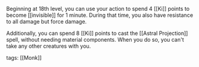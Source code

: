 Beginning at 18th level, you can use your action to spend 4 [[Ki]] points to become [[invisible]] for 1 minute. During that time, you also have resistance to all damage but force damage.

Additionally, you can spend 8 [[Ki]] points to cast the [[Astral Projection]] spell, without needing material components. When you do so, you can't take any other creatures with you.

tags: [[Monk]]